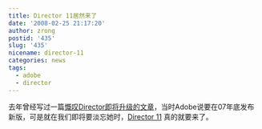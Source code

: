 ```yaml
---
title: Director 11居然来了
date: '2008-02-25 21:17:20'
author: zrong
postid: '435'
slug: '435'
nicename: director-11
categories: news
tags:
  - adobe
  - director
---
```


去年曾经写过一篇[慨叹Director即将升级的文章](http://blog.zengrong.net/post/344.html)，当时Adobe说要在07年底发布新版，可是就在我们即将要淡忘她时，[Director
11](http://www.adobe.com/products/director/) 真的就要来了。

